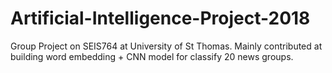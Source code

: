 # Artificial-Intelligence-Project-2018
Group Project on SEIS764 at University of St Thomas. Mainly contributed at building word embedding + CNN model for classify 20 news groups.
